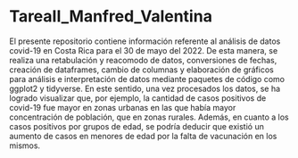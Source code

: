 # TareaII_Manfred_Valentina
El presente repositorio contiene información referente al análisis de datos covid-19 en Costa Rica para el 30 de mayo del 2022. De esta manera, se realiza una retabulación y reacomodo de datos, conversiones de fechas, creación de dataframes, cambio de columnas y elaboración de gráficos para análisis e interpretación de datos mediante paquetes de código como ggplot2 y tidyverse.
En este sentido, una vez procesados los datos, se ha logrado visualizar que, por ejemplo, la cantidad de casos positivos de covid-19 fue mayor en zonas urbanas en las que había mayor concentración de población, que en zonas rurales. Además, en cuanto a los casos positivos por grupos de edad, se podría deducir que existió un aumento de casos en menores de edad por la falta de vacunación en los mismos.

